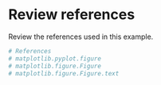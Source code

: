 # Review references

Review the references used in this example.

```python
# References
# matplotlib.pyplot.figure
# matplotlib.figure.Figure
# matplotlib.figure.Figure.text
```
